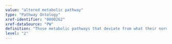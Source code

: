 ```yaml
---
value: "altered metabolic pathway"
type: "Pathway Ontology"
xref-identifier: "0000262"
xref-dataSource: "PW"
definition: "Those metabolic pathways that deviate from what their normal course should be. Aberrant metabolic pathways, alone or in combination with other pathways, underlie many conditions, disorders and/or diseases."
level: "2"
---
```

